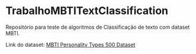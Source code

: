 # TrabalhoMBTITextClassification
 Repositório para teste de algoritmos de Classificação de texto com dataset MBTI.

Link do dataset: [MBTI Personality Types 500 Dataset](https://www.kaggle.com/datasets/zeyadkhalid/mbti-personality-types-500-dataset)

